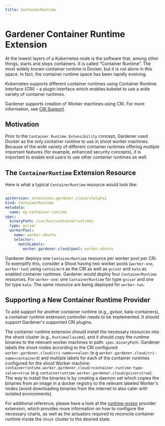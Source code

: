 ```yaml
---
title: ContainerRuntime
---
```


# Gardener Container Runtime Extension

At the lowest layers of a Kubernetes node is the software that, among other things, starts and stops containers. It is called “Container Runtime”.
The most widely known container runtime is Docker, but it is not alone in this space. In fact, the container runtime space has been rapidly evolving.

Kubernetes supports different container runtimes using Container Runtime Interface (CRI) – a plugin interface which enables kubelet to use a wide variety of container runtimes.

Gardener supports creation of Worker machines using CRI. For more information, see [CRI Support](operatingsystemconfig.md#cri-support).

## Motivation

Prior to the `Container Runtime Extensibility` concept, Gardener used Docker as the only
container runtime to use in shoot worker machines. Because of the wide variety of different container runtimes
offering multiple important features (for example, enhanced security concepts), it is important to enable end users to use other container runtimes as well.

## The `ContainerRuntime` Extension Resource

Here is what a typical `ContainerRuntime` resource would look like:

```yaml
---
apiVersion: extensions.gardener.cloud/v1alpha1
kind: ContainerRuntime
metadata:
  name: my-container-runtime
spec:
  binaryPath: /var/bin/containerruntimes
  type: gvisor
  workerPool:
    name: worker-ubuntu
    selector:
      matchLabels:
        worker.gardener.cloud/pool: worker-ubuntu
```

Gardener deploys one `ContainerRuntime` resource per worker pool per CRI.
To exemplify this, consider a Shoot having two worker pools (`worker-one`, `worker-two`) using `containerd` as the CRI as well as `gvisor` and `kata` as enabled container runtimes.
Gardener would deploy four `ContainerRuntime` resources. For `worker-one`: one `ContainerRuntime` for type `gvisor` and one for type `kata`. The same resource are being deployed for `worker-two`.

## Supporting a New Container Runtime Provider

To add support for another container runtime (e.g., gvisor, kata-containers), a container runtime extension controller needs to be implemented. It should support Gardener's supported CRI plugins.

The container runtime extension should install the necessary resources into the shoot cluster (e.g., `RuntimeClass`es), and it should copy the runtime binaries to the relevant worker machines in path: `spec.binaryPath`. 
Gardener labels the shoot nodes according to the CRI configured: `worker.gardener.cloud/cri-name=<value>` (e.g `worker.gardener.cloud/cri-name=containerd`) and multiple labels for each of the container runtimes configured for the shoot Worker machine:
`containerruntime.worker.gardener.cloud/<container-runtime-type-value>=true` (e.g `containerruntime.worker.gardener.cloud/gvisor=true`).
The way to install the binaries is by creating a daemon set which copies the binaries from an image in a docker registry to the relevant labeled Worker's nodes (avoid downloading binaries from the internet to also cater with isolated environments).

For additional reference, please have a look at the [runtime-gvsior](https://github.com/gardener/gardener-extension-runtime-gvisor) provider extension, which provides more information on how to configure the necessary charts, as well as the actuators required to reconcile container runtime inside the `Shoot` cluster to the desired state.

